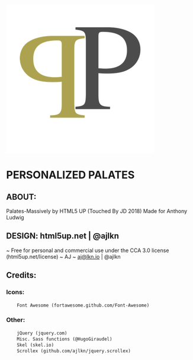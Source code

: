![alt text](/images/PP_logo.png)

# PERSONALIZED PALATES

## ABOUT:
Palates-Massively by HTML5 UP (Touched By JD 2018) Made for Anthony Ludwig

## DESIGN: html5up.net | @ajlkn
~ Free for personal and commercial use under the CCA 3.0 license (html5up.net/license)
~ AJ
~ aj@lkn.io | @ajlkn

## Credits:
###  Icons:
		Font Awesome (fortawesome.github.com/Font-Awesome)
### Other:
		jQuery (jquery.com)
		Misc. Sass functions (@HugoGiraudel)
		Skel (skel.io)
		Scrollex (github.com/ajlkn/jquery.scrollex)
